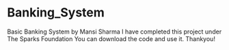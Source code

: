# Banking_System
Basic Banking System by Mansi Sharma
I have completed this project under The Sparks Foundation
You can download the code and use it.
Thankyou!
